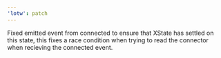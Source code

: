 ```yaml
---
'lotw': patch
---
```


Fixed emitted event from connected to ensure that XState has settled on this state, this fixes a race condition when trying to read the connector when recieving the connected event.
